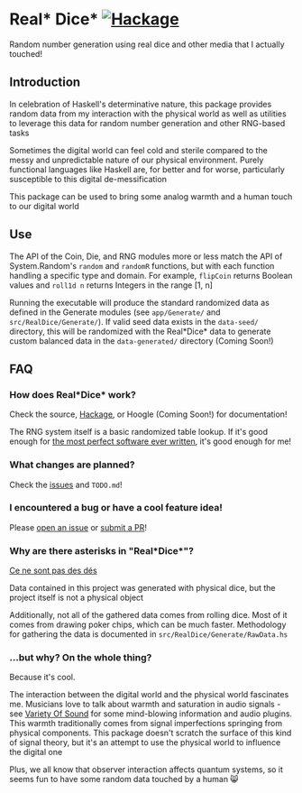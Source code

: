 # Real\* Dice\* [![Hackage](https://img.shields.io/hackage/v/real-dice.svg)](https://hackage.haskell.org/package/real-dice)

Random number generation using real dice and other media that I actually touched!

## Introduction

In celebration of Haskell's determinative nature, this package provides random data from my interaction with the physical world as well as utilities to leverage this data for random number generation and other RNG-based tasks

Sometimes the digital world can feel cold and sterile compared to the messy and unpredictable nature of our physical environment. Purely functional languages like Haskell are, for better and for worse, particularly susceptible to this digital de-messification

This package can be used to bring some analog warmth and a human touch to our digital world

## Use

The API of the Coin, Die, and RNG modules more or less match the API of System.Random's `random` and `randomR` functions, but with each function handling a specific type and domain. For example, `flipCoin` returns Boolean values and `roll1d n` returns Integers in the range [1, n]

Running the executable will produce the standard randomized data as defined in the Generate modules (see `app/Generate/` and `src/RealDice/Generate/`). If valid seed data exists in the `data-seed/` directory, this will be randomized with the Real\*Dice\* data to generate custom balanced data in the `data-generated/` directory (Coming Soon!)

## FAQ

### How does Real\*Dice\* work?

Check the source, [Hackage](https://hackage.haskell.org/package/real-dice), or Hoogle (Coming Soon!) for documentation! 

The RNG system itself is a basic randomized table lookup. If it's good enough for [the most perfect software ever written](https://www.youtube.com/watch?v=pq3x1Jy8pYM&t=32s), it's good enough for me!

### What changes are planned?

Check the [issues](https://github.com/kaBeech/real-dice/issues`) and `TODO.md`!

### I encountered a bug or have a cool feature idea!

Please [open an issue](https://github.com/kaBeech/real-dice/issues/new) or [submit a PR](https://github.com/kaBeech/real-dice/compare)!

### Why are there asterisks in "Real\*Dice\*"?

[Ce ne sont pas des dés](https://en.wikipedia.org/wiki/The_Treachery_of_Images)

Data contained in this project was generated with physical dice, but the project itself is not a physical object

Additionally, not all of the gathered data comes from rolling dice. Most of it comes from drawing poker chips, which can be much faster. Methodology for gathering the data is documented in `src/RealDice/Generate/RawData.hs`

### ...but why? On the whole thing?

Because it's cool.

The interaction between the digital world and the physical world fascinates me. Musicians love to talk about warmth and saturation in audio signals - see [Variety Of Sound](https://varietyofsound.wordpress.com/blog/) for some mind-blowing information and audio plugins. This warmth traditionally comes from signal imperfections springing from physical components. This package doesn't scratch the surface of this kind of signal theory, but it's an attempt to use the physical world to influence the digital one

Plus, we all know that observer interaction affects quantum systems, so it seems fun to have some random data touched by a human 😸
